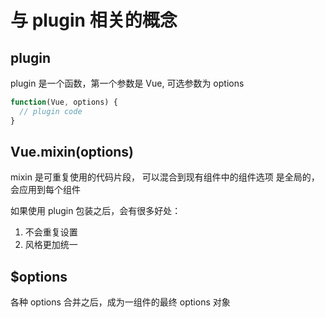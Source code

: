 # 与 plugin 相关的概念

## plugin

plugin 是一个函数，第一个参数是 Vue, 可选参数为 options

```js
function(Vue, options) {
  // plugin code
}
```

## Vue.mixin(options)

mixin 是可重复使用的代码片段， 可以混合到现有组件中的组件选项
是全局的，会应用到每个组件

如果使用 plugin 包装之后，会有很多好处：

1. 不会重复设置
2. 风格更加统一

## $options

各种 options 合并之后，成为一组件的最终 options 对象
